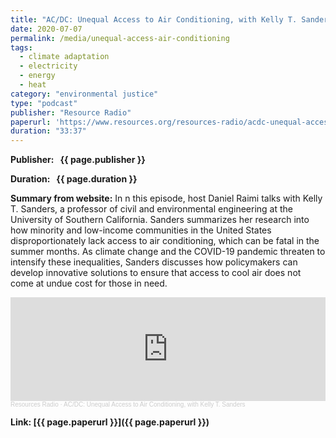 ```yaml
---
title: "AC/DC: Unequal Access to Air Conditioning, with Kelly T. Sanders"
date: 2020-07-07
permalink: /media/unequal-access-air-conditioning
tags:
  - climate adaptation
  - electricity
  - energy
  - heat
category: "environmental justice"
type: "podcast"
publisher: "Resource Radio"
paperurl: 'https://www.resources.org/resources-radio/acdc-unequal-access-air-conditioning-kelly-t-sanders/'
duration: "33:37"
---
```


<!-- Google tag (gtag.js) -->
<script async src="https://www.googletagmanager.com/gtag/js?id=G-8CEVZ95BRH"></script>
<script>
  window.dataLayer = window.dataLayer || [];
  function gtag(){dataLayer.push(arguments);}
  gtag('js', new Date());

  gtag('config', 'G-8CEVZ95BRH');
</script>

**<span class="bold-podcast">Publisher: </span>&nbsp;<span class="text-podcast"> {{ page.publisher }}</span>**

**<span class="bold-podcast">Duration: </span>&nbsp;<span class="text-podcast"> {{ page.duration }}</span>**

**<span class="bold-podcast">Summary from website:</span>**
In n this episode, host Daniel Raimi talks with Kelly T. Sanders, a professor of civil and environmental engineering at the University of Southern California. Sanders summarizes her research into how minority and low-income communities in the United States disproportionately lack access to air conditioning, which can be fatal in the summer months. As climate change and the COVID-19 pandemic threaten to intensify these inequalities, Sanders discusses how policymakers can develop innovative solutions to ensure that access to cool air does not come at undue cost for those in need.


<iframe width="100%" height="166" scrolling="no" frameborder="no" allow="autoplay" src="https://w.soundcloud.com/player/?url=https%3A//api.soundcloud.com/tracks/853646488&color=ff5500&show_teaser=true%22%3E%3C/iframe%3E"></iframe><div style="font-size: 10px; color: #cccccc;line-break: anywhere;word-break: normal;overflow: hidden;white-space: nowrap;text-overflow: ellipsis; font-family: Interstate,Lucida Grande,Lucida Sans Unicode,Lucida Sans,Garuda,Verdana,Tahoma,sans-serif;font-weight: 100;"><a href="https://soundcloud.com/resourcesradio" title="Resources Radio" target="_blank" style="color: #cccccc; text-decoration: none;">Resources Radio</a> · <a href="https://soundcloud.com/resourcesradio/acdc-unequal-access-to-air-conditioning-with-kelly-t-sanders" title="AC/DC: Unequal Access to Air Conditioning, with Kelly T. Sanders" target="_blank" style="color: #cccccc; text-decoration: none;">AC/DC: Unequal Access to Air Conditioning, with Kelly T. Sanders</a></div>

**<span class="small-podcast">Link:</span>&nbsp;<span class="links-podcast">[{{ page.paperurl }}]({{ page.paperurl }})</span>**